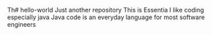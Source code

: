 Th# hello-world
Just another repository
This is Essentia
I like coding especially java
Java code is an everyday language for most software engineers
